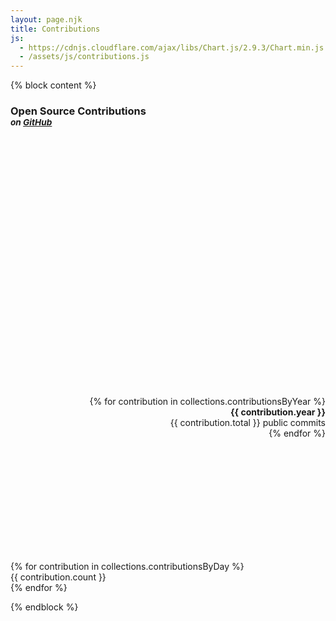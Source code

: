 ```yaml
---
layout: page.njk
title: Contributions
js:
  - https://cdnjs.cloudflare.com/ajax/libs/Chart.js/2.9.3/Chart.min.js
  - /assets/js/contributions.js
---
```


{% block content %}

<script type="text/javascript">
window.contributionsByYear = {{collections.contributionsByYear | reverse | json | safe}}
</script>

<h3 class="no-mt">Open Source Contributions<br/><small><i>on <a href="https://github.com/christian-fei">GitHub</a></i></small></h3>


<div class="flex flex-wrap">
  <div class="flex-item flex-05" style="width: 400px; height: 400px">
    <canvas id="yearsChart"></canvas>
  </div>

  <dl class="flex-item flex-05" style="height: 250px; overflow-y: scroll; text-align: right;">
    {% for contribution in collections.contributionsByYear %}
      <dt><b>{{ contribution.year }}</b></dt> <dd>{{ contribution.total }} public commits</dd>
    {% endfor %}
  </dl>
</div>


<div  class="contributions-grid">
  {% for contribution in collections.contributionsByDay %}
    <div style="background-color: {{ contribution.color }}" data-date="{{ contribution.date }}">{{ contribution.count }}</div>
  {% endfor %}
</div>

{% endblock %}